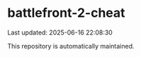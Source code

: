 # battlefront-2-cheat

Last updated: 2025-06-16 22:08:30

This repository is automatically maintained.
